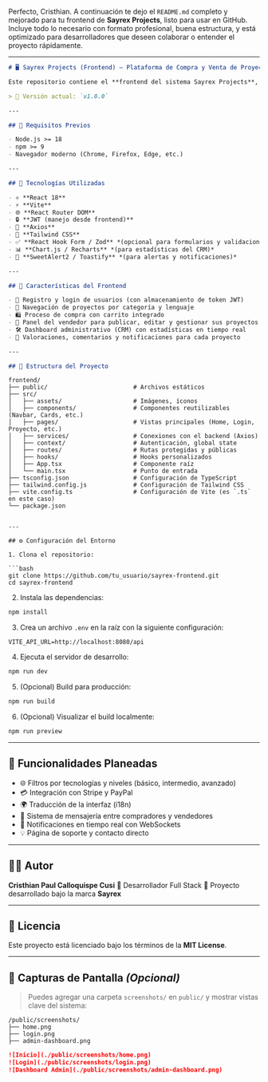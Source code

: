 Perfecto, Cristhian. A continuación te dejo el `README.md` completo y mejorado para tu frontend de **Sayrex Projects**, listo para usar en GitHub. Incluye todo lo necesario con formato profesional, buena estructura, y está optimizado para desarrolladores que deseen colaborar o entender el proyecto rápidamente.

---

```md
# 🖥️ Sayrex Projects (Frontend) – Plataforma de Compra y Venta de Proyectos de Programación

Este repositorio contiene el **frontend del sistema Sayrex Projects**, una plataforma profesional desarrollada con **React + Vite + TypeScript** para facilitar la compra y venta de proyectos de programación. Está diseñada para brindar una experiencia rápida, moderna e intuitiva para usuarios, vendedores y administradores.

> 🚀 Versión actual: `v1.0.0`

---

## 🧰 Requisitos Previos

- Node.js >= 18
- npm >= 9
- Navegador moderno (Chrome, Firefox, Edge, etc.)

---

## 🚀 Tecnologías Utilizadas

- ⚛️ **React 18**
- ⚡ **Vite**
- 🌐 **React Router DOM**
- 🔒 **JWT (manejo desde frontend)**
- 🧪 **Axios**
- 🎨 **Tailwind CSS**
- ✅ **React Hook Form / Zod** *(opcional para formularios y validaciones)*
- 📊 **Chart.js / Recharts** *(para estadísticas del CRM)*
- 🔔 **SweetAlert2 / Toastify** *(para alertas y notificaciones)*

---

## 🧠 Características del Frontend

- 🧾 Registro y login de usuarios (con almacenamiento de token JWT)
- 🛒 Navegación de proyectos por categoría y lenguaje
- 🛍️ Proceso de compra con carrito integrado
- 💼 Panel del vendedor para publicar, editar y gestionar sus proyectos
- 🛠️ Dashboard administrativo (CRM) con estadísticas en tiempo real
- 💬 Valoraciones, comentarios y notificaciones para cada proyecto

---

## 📁 Estructura del Proyecto

```

    frontend/
    ├── public/                        # Archivos estáticos
    ├── src/
    │   ├── assets/                    # Imágenes, íconos
    │   ├── components/                # Componentes reutilizables (Navbar, Cards, etc.)
    │   ├── pages/                     # Vistas principales (Home, Login, Proyecto, etc.)
    │   ├── services/                  # Conexiones con el backend (Axios)
    │   ├── context/                   # Autenticación, global state
    │   ├── routes/                    # Rutas protegidas y públicas
    │   ├── hooks/                     # Hooks personalizados
    │   ├── App.tsx                    # Componente raíz
    │   └── main.tsx                   # Punto de entrada
    ├── tsconfig.json                  # Configuración de TypeScript
    ├── tailwind.config.js             # Configuración de Tailwind CSS
    ├── vite.config.ts                 # Configuración de Vite (es `.ts` en este caso)
    └── package.json

    
````

---

## ⚙️ Configuración del Entorno

1. Clona el repositorio:

```bash
git clone https://github.com/tu_usuario/sayrex-frontend.git
cd sayrex-frontend
````

2. Instala las dependencias:

```bash
npm install
```

3. Crea un archivo `.env` en la raíz con la siguiente configuración:

```env
VITE_API_URL=http://localhost:8080/api
```

4. Ejecuta el servidor de desarrollo:

```bash
npm run dev
```

5. (Opcional) Build para producción:

```bash
npm run build
```

6. (Opcional) Visualizar el build localmente:

```bash
npm run preview
```

---

## 📌 Funcionalidades Planeadas

* 🌐 Filtros por tecnologías y niveles (básico, intermedio, avanzado)
* 💳 Integración con Stripe y PayPal
* 🌍 Traducción de la interfaz (i18n)
* 📩 Sistema de mensajería entre compradores y vendedores
* 🔔 Notificaciones en tiempo real con WebSockets
* 💡 Página de soporte y contacto directo

---

## 👨‍💻 Autor

**Cristhian Paul Calloquispe Cusi**
💼 Desarrollador Full Stack
🚀 Proyecto desarrollado bajo la marca **Sayrex**

---

## 📃 Licencia

Este proyecto está licenciado bajo los términos de la **MIT License**.

---

## 📸 Capturas de Pantalla *(Opcional)*

> Puedes agregar una carpeta `screenshots/` en `public/` y mostrar vistas clave del sistema:

```
/public/screenshots/
├── home.png
├── login.png
├── admin-dashboard.png
```

```md
![Inicio](./public/screenshots/home.png)
![Login](./public/screenshots/login.png)
![Dashboard Admin](./public/screenshots/admin-dashboard.png)
```
